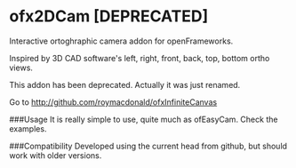 # ofx2DCam [DEPRECATED]
Interactive ortoghraphic camera addon for openFrameworks.

Inspired by 3D CAD software's left, right, front, back, top, bottom ortho views.


This addon has been deprecated. Actually it was just renamed.

Go to http://github.com/roymacdonald/ofxInfiniteCanvas

###Usage
It is really simple to use, quite much as ofEasyCam.
Check the examples.

###Compatibility
Developed using the current head from github, but should work with older versions.